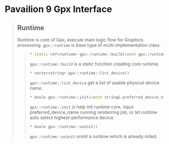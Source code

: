 # Pavailion 9 Gpx Interface

> ## Runtime
> Runtime is core of Gpx, execute main logic flow for Graphics processing.
> `gpx::runtime` is base type of multi-implementation class.
>> ```cpp
>> * static ref<runtime> gpx::runtime::build(const gpx::runtime_desc& desc)
>> ```
>> `gpx::runtime::build` is a static function creating core runtime.
>> ```cpp
>> * vector<string> gpx::runtime::list_device()
>> ```
>> `gpx::runtime::list_device` get a list of usable physical device name.
>> ```cpp
>> * boole gpx::runtime::init(const string& preferred_device_name = "")
>> ```
>> `gpx::runtime::init` is help init runtime core,
>> input preferred_device_name running renderring job,
>> or let runtime auto select highest-performance device.
>> ```cpp
>> * boole gpx::runtime::uninit()
>> ```
>> `gpx::runtime::uninit` uninit a runtime which is already inited.
